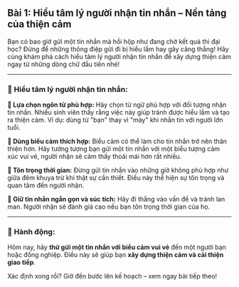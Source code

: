 ## Bài 1: Hiểu tâm lý người nhận tin nhắn – Nền tảng của thiện cảm

Bạn có bao giờ gửi một tin nhắn mà hồi hộp như đang chờ kết quả thi đại học? Đừng để những thông điệp gửi đi bị hiểu lầm hay gây căng thẳng! Hãy cùng khám phá cách hiểu tâm lý người nhận tin nhắn để xây dựng thiện cảm ngay từ những dòng chữ đầu tiên nhé!

---

### 📌 Hiểu tâm lý người nhận tin nhắn:

**🔹 Lựa chọn ngôn từ phù hợp:**
Hãy chọn từ ngữ phù hợp với đối tượng nhận tin nhắn. Nhiều sinh viên thấy rằng việc này giúp tránh được hiểu lầm và tạo ra thiện cảm. Ví dụ: dùng từ "bạn" thay vì "mày" khi nhắn tin với người lớn tuổi.

**🔹 Dùng biểu cảm thích hợp:**
Biểu cảm có thể làm cho tin nhắn trở nên thân thiện hơn. Hãy tưởng tượng bạn gửi một tin nhắn với một biểu tượng cảm xúc vui vẻ, người nhận sẽ cảm thấy thoải mái hơn rất nhiều.

**🔹 Tôn trọng thời gian:**
Đừng gửi tin nhắn vào những giờ không phù hợp như giữa đêm khuya trừ khi thật sự cần thiết. Điều này thể hiện sự tôn trọng và quan tâm đến người nhận.

**🔹 Giữ tin nhắn ngắn gọn và súc tích:**
Hãy đi thẳng vào vấn đề và tránh lan man. Người nhận sẽ đánh giá cao nếu bạn tôn trọng thời gian của họ.

---

### 🚀 Hành động:

Hôm nay, hãy **thử gửi một tin nhắn với biểu cảm vui vẻ** đến một người bạn hoặc đồng nghiệp. Điều này sẽ giúp bạn **xây dựng thiện cảm và cải thiện giao tiếp**.

Xác định xong rồi? Giờ đến bước lên kế hoạch – xem ngay bài tiếp theo!